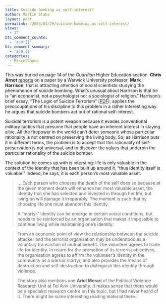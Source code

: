```yaml
---
title: Suicide bombing as self-interest?
author: Martin Stabe
layout: post
permalink: /2003/04/29/suicide-bombing-as-self-interest/
views:
  - 17
btc_comment_counts:
  - 'a:0:{}'
btc_comment_summary:
  - 'a:0:{}'
categories:
  - Miscellanea
---
```

This was buried on page 14 of the *Guardian* Higher Education section. **Chris Arnot** [ reports][1] on a paper by a Warwick University professor, **Mark Harrison**, that is attracting attention of social scientists studying the phenomenon of suicide bombing. What&#8217;s unusual about Harrison is that he is &#8220;an economist, not a psychologist nor a sociologist of religion.&#8221; Harrison&#8217;s brief essay, &#8220;The Logic of Suicide Terrorism&#8221; (<a href="http://www2.warwick.ac.uk/fac/soc/economics/staff/faculty/harrison/comment/logic.pdf" target="_blank">PDF</a>), applies the preoccupations of his discipline to this problem in a rather interesting way: he argues that suicide bombers act out of rational self-interest. 

Suicidal terrorism is a potent weapon because it evades conventional military tactics that presume that people have an inherent interest in staying alive. All the firepower in the world can&#8217;t deter someone whose particular rationality is not centred on preserving the living body. So, as Harrison puts it in different terms, the problem is to accept that this rationality of self-preservation is not universal, and to discover the values that underpin the particular rationality of the suicide bomber. 

The solution he comes up with is intersting: life is only valuable in the context of the identity that has been built up around it, &#8220;thus identity itself is valuable.&#8221; Indeed, he says, it is each person&#8217;s most valuable asset.  


> &#8230; Each person who chooses the death of the self does so because at the given moment death will enhance her most valuable asset, the identity that she has selected and invested in through her life, but living on will damage it irreparably. The moment is such that by choosing life she must abandon this identity.</p>
A &#8220;martyr&#8221; identity can be emerge in certain social conditions, but needs to be reinforced by an organisation that makes it impossible to continue living while maintaining one&#8217;s identity:  


> From an economic point of view the relationship between the suicide attacker and the terrorist organisation may be understood as a voluntary transaction of mutual benefit. The volunteer agrees to trade life for identity. In return for the promotion of its terrorist objectives, the organisation agrees to affirm the volunteer’s identity in the community as a warrior martyr, and also provides the means of destruction and self–destruction to distinguish this identity through violence.</p>
The story also mentions one **Ariel Merari** of the Political Violence Research Unit at Tel Aviv University. It makes sense that there would be a specialist research centre on this topic, but I had never heard of it. There might be some interesting reading material there&#8230;

 [1]: http://education.guardian.co.uk/academicexperts/story/0,1392,945180,00.html